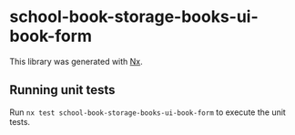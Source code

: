 # school-book-storage-books-ui-book-form

This library was generated with [Nx](https://nx.dev).

## Running unit tests

Run `nx test school-book-storage-books-ui-book-form` to execute the unit tests.
